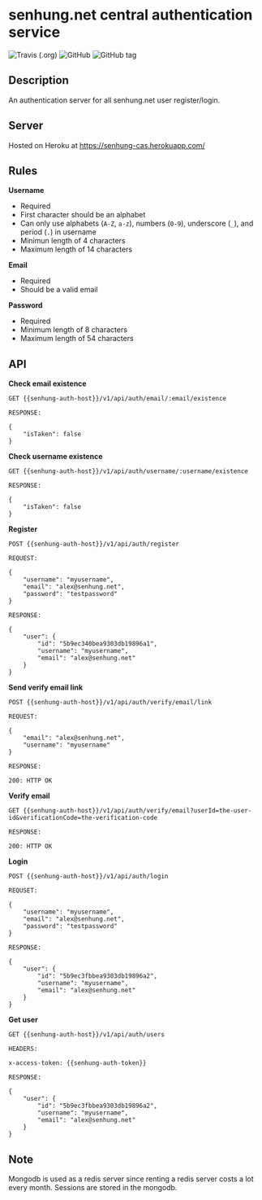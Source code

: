 # senhung.net central authentication service

![Travis (.org)](https://img.shields.io/travis/senhungwong/senhung.net-cas-server.svg?style=flat-square)
![GitHub](https://img.shields.io/github/license/senhungwong/senhung.net-cas-server.svg?style=flat-square)
![GitHub tag](https://img.shields.io/github/tag/senhungwong/senhung.net-cas-server.svg?style=flat-square)

## Description

An authentication server for all senhung.net user register/login.

## Server

Hosted on Heroku at https://senhung-cas.herokuapp.com/

## Rules

**Username**

 - Required
 - First character should be an alphabet
 - Can only use alphabets (`A-Z`, `a-z`), numbers (`0-9`), underscore (`_`), and period (`.`) in username
 - Minimun length of 4 characters
 - Maximum length of 14 characters

**Email**

 - Required
 - Should be a valid email

**Password**

 - Required
 - Minimum length of 8 characters
 - Maximum length of 54 characters

## API

**Check email existence**

```
GET {{senhung-auth-host}}/v1/api/auth/email/:email/existence

RESPONSE:

{
    "isTaken": false
}
```

**Check username existence**

```
GET {{senhung-auth-host}}/v1/api/auth/username/:username/existence

RESPONSE:

{
    "isTaken": false
}
```

**Register**

```
POST {{senhung-auth-host}}/v1/api/auth/register

REQUEST:

{
    "username": "myusername",
    "email": "alex@senhung.net",
    "password": "testpassword"
}

RESPONSE:

{
    "user": {
        "id": "5b9ec340bea9303db19896a1",
        "username": "myusername",
        "email": "alex@senhung.net"
    }
}
```

**Send verify email link**

```
POST {{senhung-auth-host}}/v1/api/auth/verify/email/link

REQUEST:

{
    "email": "alex@senhung.net",
    "username": "myusername"
}

RESPONSE:

200: HTTP OK
```

**Verify email**

```
GET {{senhung-auth-host}}/v1/api/auth/verify/email?userId=the-user-id&verificationCode=the-verification-code

RESPONSE:

200: HTTP OK
```

**Login**

```
POST {{senhung-auth-host}}/v1/api/auth/login

REQUSET:

{
    "username": "myusername",
    "email": "alex@senhung.net",
    "password": "testpassword"
}

RESPONSE:

{
    "user": {
        "id": "5b9ec3fbbea9303db19896a2",
        "username": "myusername",
        "email": "alex@senhung.net"
    }
}
```

**Get user**

```
GET {{senhung-auth-host}}/v1/api/auth/users

HEADERS:

x-access-token: {{senhung-auth-token}}

RESPONSE:

{
    "user": {
        "id": "5b9ec3fbbea9303db19896a2",
        "username": "myusername",
        "email": "alex@senhung.net"
    }
}
```

## Note

Mongodb is used as a redis server since renting a redis server costs a lot every month. Sessions are stored in the mongodb.
